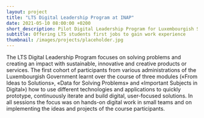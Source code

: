 ```yaml
---
layout: project 
title: "LTS Digital Leadership Program at INAP"
date: 2021-05-10 08:00:00 +0200 
short_description: Pilot Digital Leadership Program for Luxembourgish States Employees
subtitle: Offering LTS students first jobs to gain work experience
thumbnail: /images/projects/placeholder.jpg
---
```


The LTS Digital Leadership Program focuses on solving problems and creating an impact with sustainable, innovative and creative products or services. 
The first cohort of participants from various administrations of the Luxembourgish Government learnt over the course of three modules («From Ideas to Solutions», «Data for Solving Problems» and «Important Subjects in Digital») how to use different technologies and applications to quickly prototype, continuously iterate and build digital, user-focused solutions. 
In all sessions the focus was on hands-on digital work in small teams and on implementing the ideas and projects of the course participants. 